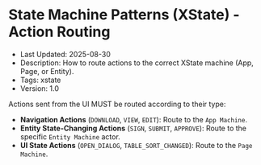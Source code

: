 # State Machine Patterns (XState) - Action Routing
- Last Updated: 2025-08-30
- Description: How to route actions to the correct XState machine (App, Page, or Entity).
- Tags: xstate
- Version: 1.0


Actions sent from the UI MUST be routed according to their type:

- **Navigation Actions** (`DOWNLOAD`, `VIEW`, `EDIT`): Route to the `App Machine`.
- **Entity State-Changing Actions** (`SIGN`, `SUBMIT`, `APPROVE`): Route to the specific `Entity Machine` actor.
- **UI State Actions** (`OPEN_DIALOG`, `TABLE_SORT_CHANGED`): Route to the `Page Machine`.

